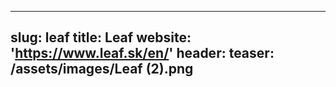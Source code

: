 
---
slug: leaf
title: Leaf
website: 'https://www.leaf.sk/en/'
header:
  teaser: /assets/images/Leaf (2).png
---
